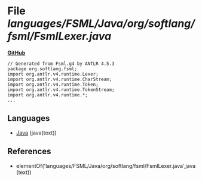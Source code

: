 # File _languages/FSML/Java/org/softlang/fsml/FsmlLexer.java_
**[GitHub](https://github.com/softlang/yas/blob/master/languages/FSML/Java/org/softlang/fsml/FsmlLexer.java)**
```
// Generated from Fsml.g4 by ANTLR 4.5.3
package org.softlang.fsml;
import org.antlr.v4.runtime.Lexer;
import org.antlr.v4.runtime.CharStream;
import org.antlr.v4.runtime.Token;
import org.antlr.v4.runtime.TokenStream;
import org.antlr.v4.runtime.*;
...
```

## Languages
* [Java](../languages/Java.md) (java(text))

## References
* elementOf('languages/FSML/Java/org/softlang/fsml/FsmlLexer.java',java(text))
